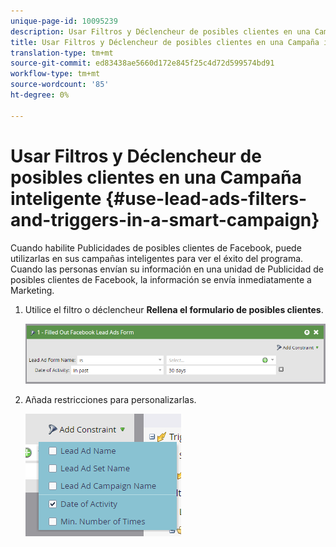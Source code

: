 ```yaml
---
unique-page-id: 10095239
description: Usar Filtros y Déclencheur de posibles clientes en una Campaña inteligente - Documentos de marketing - Documentación del producto
title: Usar Filtros y Déclencheur de posibles clientes en una Campaña inteligente
translation-type: tm+mt
source-git-commit: ed83438ae5660d172e845f25c4d72d599574bd91
workflow-type: tm+mt
source-wordcount: '85'
ht-degree: 0%

---
```



# Usar Filtros y Déclencheur de posibles clientes en una Campaña inteligente {#use-lead-ads-filters-and-triggers-in-a-smart-campaign}

Cuando habilite Publicidades de posibles clientes de Facebook, puede utilizarlas en sus campañas inteligentes para ver el éxito del programa. Cuando las personas envían su información en una unidad de Publicidad de posibles clientes de Facebook, la información se envía inmediatamente a Marketing.

1. Utilice el filtro o déclencheur **Rellena el formulario de posibles clientes**.

   ![](assets/image2016-8-5-11-3a18-3a31.png)

1. Añada restricciones para personalizarlas.

   ![](assets/image2016-8-5-11-3a19-3a27.png)
